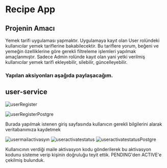 # Recipe App
## Projenin Amacı
Yemek tarifi uygulaması yapmaktır. Uygulamaya kayıt olan User rolündeki kullanıcılar yemek tariflerine bakabilecektir.
Bu tariflere yorum, beğeni ve yemeğin özelliklerine göre gerekli filtreleme işlemleri yapılmak amaçlanmıştır.
Sadece Admin rolünde kayıt olan yani yetki verilmiş kullanıcılar yemek tarifi ekleyebilir, silebilir, güncelleyebilir.
### Yapılan aksiyonları aşağıda paylaşacağım.

## user-service

![userRegister](https://github.com/enesdoganoglu/RecipeApp/assets/117980244/e3a6ecba-d74b-42b4-a96e-e403ca8f29a6)

![userRegisterPostgre](https://github.com/enesdoganoglu/RecipeApp/assets/117980244/ef6c2e3d-cf3a-4f76-aead-b9bc7bf16c1a)

Burada yapılmak istenen giriş sayfasında kullanıcın gerekli bilgilerini alarak veritabanımıza kaydetmek <br>

![usermailactivasyın](https://github.com/enesdoganoglu/RecipeApp/assets/117980244/bef1da73-d689-4864-b66f-671a7e97b512)
![useractivatestatus](https://github.com/enesdoganoglu/RecipeApp/assets/117980244/52f584e1-a9ac-45e7-95e1-e58a1d5dc53c)
![useractivatestatusPostgre](https://github.com/enesdoganoglu/RecipeApp/assets/117980244/57fafc6a-bbd4-4a5f-83c4-c2daaf0b6e3a)

Kullanıcının verdiği maile aktivasyon kodu gönderilerek bu aktivasyon kodunu sisteme verip kişinin doğruluğu teyit ettik. PENDING'den ACTIVE'e çekilmiş bulunduk.


